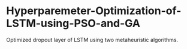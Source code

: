 # Hyperparemeter-Optimization-of-LSTM-using-PSO-and-GA
Optimized dropout layer of LSTM using two metaheuristic algorithms.
